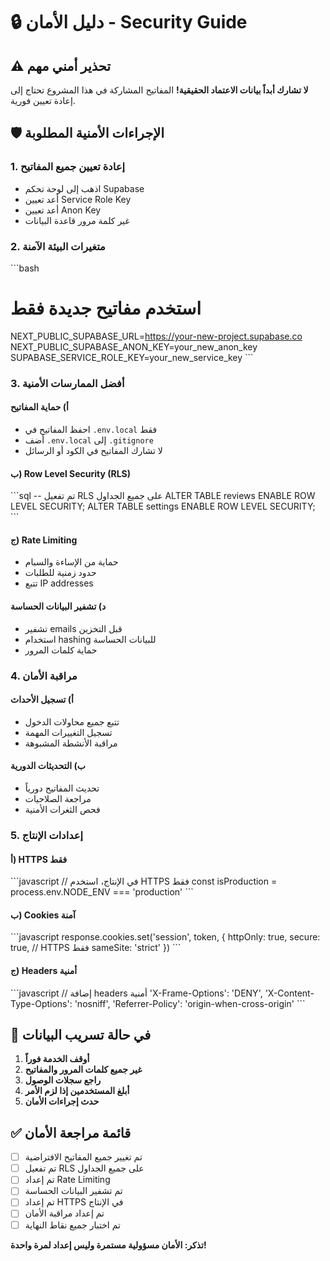 # 🔒 دليل الأمان - Security Guide

## ⚠️ تحذير أمني مهم

**لا تشارك أبداً بيانات الاعتماد الحقيقية!** المفاتيح المشاركة في هذا المشروع تحتاج إلى إعادة تعيين فورية.

## 🛡️ الإجراءات الأمنية المطلوبة

### 1. إعادة تعيين جميع المفاتيح
- اذهب إلى لوحة تحكم Supabase
- أعد تعيين Service Role Key
- أعد تعيين Anon Key  
- غير كلمة مرور قاعدة البيانات

### 2. متغيرات البيئة الآمنة
\`\`\`bash
# استخدم مفاتيح جديدة فقط
NEXT_PUBLIC_SUPABASE_URL=https://your-new-project.supabase.co
NEXT_PUBLIC_SUPABASE_ANON_KEY=your_new_anon_key
SUPABASE_SERVICE_ROLE_KEY=your_new_service_key
\`\`\`

### 3. أفضل الممارسات الأمنية

#### أ) حماية المفاتيح
- احفظ المفاتيح في `.env.local` فقط
- أضف `.env.local` إلى `.gitignore`
- لا تشارك المفاتيح في الكود أو الرسائل

#### ب) Row Level Security (RLS)
\`\`\`sql
-- تم تفعيل RLS على جميع الجداول
ALTER TABLE reviews ENABLE ROW LEVEL SECURITY;
ALTER TABLE settings ENABLE ROW LEVEL SECURITY;
\`\`\`

#### ج) Rate Limiting
- حماية من الإساءة والسبام
- حدود زمنية للطلبات
- تتبع IP addresses

#### د) تشفير البيانات الحساسة
- تشفير emails قبل التخزين
- استخدام hashing للبيانات الحساسة
- حماية كلمات المرور

### 4. مراقبة الأمان

#### أ) تسجيل الأحداث
- تتبع جميع محاولات الدخول
- تسجيل التغييرات المهمة
- مراقبة الأنشطة المشبوهة

#### ب) التحديثات الدورية
- تحديث المفاتيح دورياً
- مراجعة الصلاحيات
- فحص الثغرات الأمنية

### 5. إعدادات الإنتاج

#### أ) HTTPS فقط
\`\`\`javascript
// في الإنتاج، استخدم HTTPS فقط
const isProduction = process.env.NODE_ENV === 'production'
\`\`\`

#### ب) Cookies آمنة
\`\`\`javascript
response.cookies.set('session', token, {
  httpOnly: true,
  secure: true, // HTTPS فقط
  sameSite: 'strict'
})
\`\`\`

#### ج) Headers أمنية
\`\`\`javascript
// إضافة headers أمنية
'X-Frame-Options': 'DENY',
'X-Content-Type-Options': 'nosniff',
'Referrer-Policy': 'origin-when-cross-origin'
\`\`\`

## 🚨 في حالة تسريب البيانات

1. **أوقف الخدمة فوراً**
2. **غير جميع كلمات المرور والمفاتيح**
3. **راجع سجلات الوصول**
4. **أبلغ المستخدمين إذا لزم الأمر**
5. **حدث إجراءات الأمان**

## ✅ قائمة مراجعة الأمان

- [ ] تم تغيير جميع المفاتيح الافتراضية
- [ ] تم تفعيل RLS على جميع الجداول
- [ ] تم إعداد Rate Limiting
- [ ] تم تشفير البيانات الحساسة
- [ ] تم إعداد HTTPS في الإنتاج
- [ ] تم إعداد مراقبة الأمان
- [ ] تم اختبار جميع نقاط النهاية

**تذكر: الأمان مسؤولية مستمرة وليس إعداد لمرة واحدة!**
